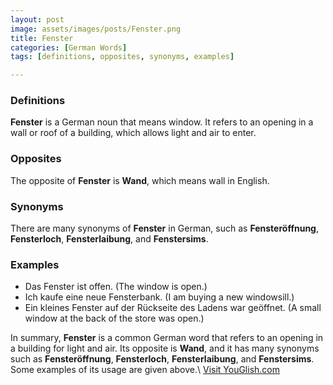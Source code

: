 ```yaml
---
layout: post
image: assets/images/posts/Fenster.png
title: Fenster
categories: [German Words]
tags: [definitions, opposites, synonyms, examples]

---
```


### Definitions
**Fenster** is a German noun that means window. It refers to an opening in a wall or roof of a building, which allows light and air to enter. 

### Opposites
The opposite of **Fenster** is **Wand**, which means wall in English.

### Synonyms
There are many synonyms of **Fenster** in German, such as **Fensteröffnung**, **Fensterloch**, **Fensterlaibung**, and **Fenstersims**.

### Examples
- Das Fenster ist offen. (The window is open.)
- Ich kaufe eine neue Fensterbank. (I am buying a new windowsill.)
- Ein kleines Fenster auf der Rückseite des Ladens war geöffnet. (A small window at the back of the store was open.)

In summary, **Fenster** is a common German word that refers to an opening in a building for light and air. Its opposite is **Wand**, and it has many synonyms such as **Fensteröffnung**, **Fensterloch**, **Fensterlaibung**, and **Fenstersims**. Some examples of its usage are given above.\ <a id="yg-widget-0" class="youglish-widget" data-query="Fenster" data-lang="german" data-components="8412" data-auto-start="0" data-bkg-color="theme_light" data-title="How%20to%20pronounce%20Fenster%20in%20German"  rel="nofollow" href="https://youglish.com">Visit YouGlish.com</a><script async src="https://youglish.com/public/emb/widget.js" charset="utf-8"></script>